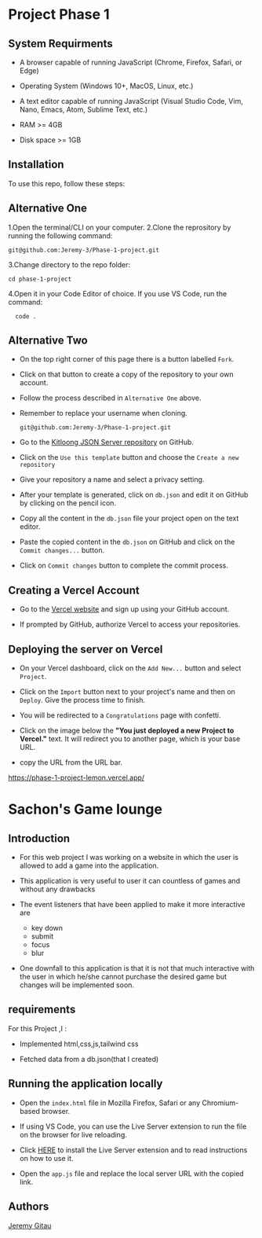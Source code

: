 # Project Phase 1

## System Requirments
- A browser capable of running JavaScript (Chrome, Firefox, Safari, or Edge)

- Operating System (Windows 10+, MacOS, Linux, etc.)
- A text editor capable of running JavaScript (Visual Studio Code, Vim, Nano, Emacs, Atom, Sublime Text, etc.)

- RAM >= 4GB
- Disk space >= 1GB

## Installation

To use this repo, follow these steps:

## Alternative One
1.Open the terminal/CLI
on your computer.
2.Clone the reprository by running the following command:

    git@github.com:Jeremy-3/Phase-1-project.git
    
3.Change directory to the repo folder:

    cd phase-1-project

4.Open it in your Code Editor of choice. If you use VS Code, run the command:

      code .

 ## Alternative Two
- On the top right corner of this page there is a button labelled `Fork`.

- Click on that button to create a copy of the repository to your own account.

- Follow the process described in `Alternative One` above.

- Remember to replace your username when cloning.

      git@github.com:Jeremy-3/Phase-1-project.git

- Go to the [Kitloong JSON Server repository](https://github.com/kitloong/json-server-vercel) on GitHub.

- Click on the `Use this template` button and choose the `Create a new repository`

- Give your repository a name and select a privacy setting.

- After your template is generated, click on `db.json` and edit it on GitHub by clicking on the pencil icon.

- Copy all the content in the `db.json` file your project open on the text editor.

- Paste the copied content in the `db.json` on GitHub and click on the `Commit changes...` button.

- Click on `Commit changes` button to complete the commit process.

## Creating a Vercel Account

- Go to the [Vercel website](https://vercel.com/) and sign up using your GitHub account.

- If prompted by GitHub, authorize Vercel to access your repositories.

## Deploying the server on Vercel

- On your Vercel dashboard, click on the `Add New...` button and select `Project`.

- Click on the `Import` button next to your project's name and then on `Deploy`. Give the process time to finish.

- You will be redirected to a `Congratulations` page with confetti.

- Click on the image below the **"You just deployed a new Project to Vercel."** text. It will redirect you to another page, which is your base URL.


- copy the URL from the URL bar.

https://phase-1-project-lemon.vercel.app/

# Sachon's Game lounge

## Introduction 
- For this web project I was working on a website in which the user is allowed to add a game into the application.
 
- This  application is very useful to user it can countless of games and without any drawbacks
- The event listeners that have been applied to make it more interactive are

  -  key down
  - submit
  - focus
  - blur 

- One downfall to this application is that it is not that much interactive with the user in which he/she cannot purchase the desired game but changes will be implemented soon.

## requirements 
For this Project ,I :

- Implemented html,css,js,tailwind css

- Fetched data from a db.json(that I created)

## Running the application locally

- Open the `index.html` file in Mozilla Firefox, Safari or any Chromium-based browser.

- If using VS Code, you can use the Live Server extension to run the file on the browser for live reloading.

- Click [HERE](https://marketplace.visualstudio.com/items?itemName=ritwickdey.LiveServer) to install the Live Server extension and to read instructions on how to use it.

- Open the `app.js` file and replace the local server URL with the copied link.

## Authors
[Jeremy Gitau](https://github.com/Jeremy-3)